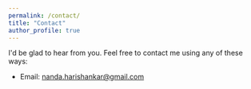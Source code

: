 ```yaml
---
permalink: /contact/
title: "Contact"
author_profile: true
---
```



I'd be glad to hear from you. Feel free to contact me using any of these ways:

* Email: <nanda.harishankar@gmail.com>
